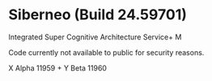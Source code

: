 # Siberneo (Build 24.59701)

Integrated Super Cognitive Architecture Service+ M

Code currently not available to public for security reasons.

X Alpha 11959 + Y Beta 11960
